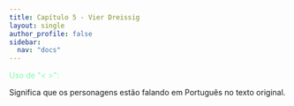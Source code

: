 ```yaml
---
title: Capítulo 5 - Vier Dreissig
layout: single
author_profile: false
sidebar:
  nav: "docs"
---
```


<p style="color:#82faaa">Uso de "< >":</p> Significa que os personagens estão falando em Português no texto original.
